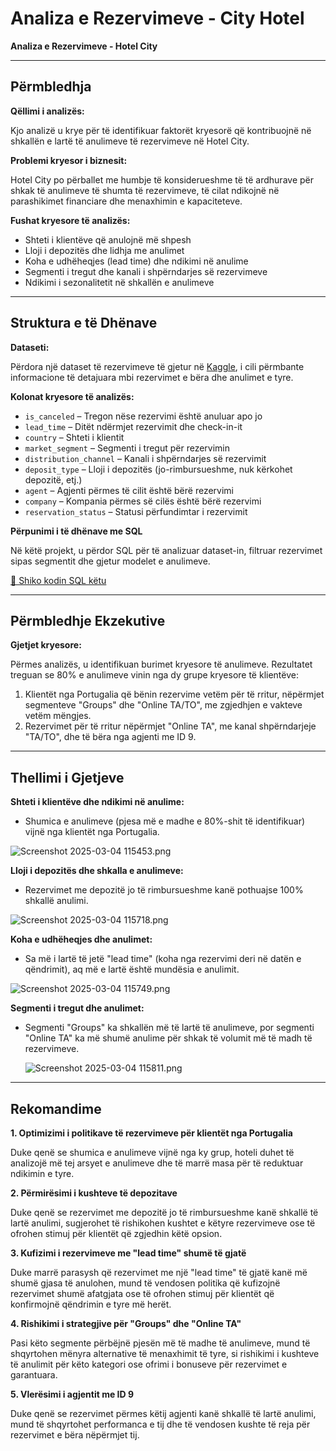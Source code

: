 # Analiza e Rezervimeve - City Hotel

**Analiza e Rezervimeve - Hotel City**

---

## Përmbledhja

**Qëllimi i analizës:**

Kjo analizë u krye për të identifikuar faktorët kryesorë që kontribuojnë në shkallën e lartë të anulimeve të rezervimeve në Hotel City.

**Problemi kryesor i biznesit:**

Hotel City po përballet me humbje të konsiderueshme të të ardhurave për shkak të anulimeve të shumta të rezervimeve, të cilat ndikojnë në parashikimet financiare dhe menaxhimin e kapaciteteve.

**Fushat kryesore të analizës:**

- Shteti i klientëve që anulojnë më shpesh
- Lloji i depozitës dhe lidhja me anulimet
- Koha e udhëheqjes (lead time) dhe ndikimi në anulime
- Segmenti i tregut dhe kanali i shpërndarjes së rezervimeve
- Ndikimi i sezonalitetit në shkallën e anulimeve

---

## Struktura e të Dhënave

**Dataseti:**

Përdora një dataset të rezervimeve të gjetur në [Kaggle](https://www.kaggle.com/datasets/thedevastator/hotel-bookings-analysis), i cili përmbante informacione të detajuara mbi rezervimet e bëra dhe anulimet e tyre.

**Kolonat kryesore të analizës:**

- `is_canceled` – Tregon nëse rezervimi është anuluar apo jo
- `lead_time` – Ditët ndërmjet rezervimit dhe check-in-it
- `country` – Shteti i klientit
- `market_segment` – Segmenti i tregut për rezervimin
- `distribution_channel` – Kanali i shpërndarjes së rezervimit
- `deposit_type` – Lloji i depozitës (jo-rimbursueshme, nuk kërkohet depozitë, etj.)
- `agent` – Agjenti përmes të cilit është bërë rezervimi
- `company` – Kompania përmes së cilës është bërë rezervimi
- `reservation_status` – Statusi përfundimtar i rezervimit

**Përpunimi i të dhënave me SQL**

Në këtë projekt, u përdor SQL për të analizuar dataset-in, filtruar rezervimet sipas segmentit dhe gjetur modelet e anulimeve.

[📎 Shiko kodin SQL këtu](https://www.notion.so/Analiza-e-Rezervimeve-City-Hotel-1ab8711563b280f08083ec7d919282c5?pvs=21)

---

## Përmbledhje Ekzekutive

**Gjetjet kryesore:**

Përmes analizës, u identifikuan burimet kryesore të anulimeve. Rezultatet treguan se 80% e anulimeve vinin nga dy grupe kryesore të klientëve:

1. Klientët nga Portugalia që bënin rezervime vetëm për të rritur, nëpërmjet segmenteve "Groups" dhe "Online TA/TO", me zgjedhjen e vakteve vetëm mëngjes.
2. Rezervimet për të rritur nëpërmjet "Online TA", me kanal shpërndarjeje "TA/TO", dhe të bëra nga agjenti me ID 9.

---

## Thellimi i Gjetjeve

**Shteti i klientëve dhe ndikimi në anulime:**

- Shumica e anulimeve (pjesa më e madhe e 80%-shit të identifikuar) vijnë nga klientët nga Portugalia.

![Screenshot 2025-03-04 115453.png](attachment:72d4331e-8e26-443b-b9ea-2daf643aa12c:ae071eaa-44ce-4ad3-91e6-9463f7e18f60.png)

**Lloji i depozitës dhe shkalla e anulimeve:**

- Rezervimet me depozitë jo të rimbursueshme kanë pothuajse 100% shkallë anulimi.

![Screenshot 2025-03-04 115718.png](attachment:3c4ea0f2-fddb-46ca-9eae-9887d5badb19:Screenshot_2025-03-04_115718.png)

**Koha e udhëheqjes dhe anulimet:**

- Sa më i lartë të jetë "lead time" (koha nga rezervimi deri në datën e qëndrimit), aq më e lartë është mundësia e anulimit.

![Screenshot 2025-03-04 115749.png](attachment:76e642a1-9c8c-4a1a-b1bc-a045d7a144f9:Screenshot_2025-03-04_115749.png)

**Segmenti i tregut dhe anulimet:**

- Segmenti "Groups" ka shkallën më të lartë të anulimeve, por segmenti "Online TA" ka më shumë anulime për shkak të volumit më të madh të rezervimeve.
    
    ![Screenshot 2025-03-04 115811.png](attachment:ba5e0e52-4b51-4a92-8b8b-9e92d9d540da:Screenshot_2025-03-04_115811.png)
    

---

## Rekomandime

**1. Optimizimi i politikave të rezervimeve për klientët nga Portugalia**

Duke qenë se shumica e anulimeve vijnë nga ky grup, hoteli duhet të analizojë më tej arsyet e anulimeve dhe të marrë masa për të reduktuar ndikimin e tyre.

**2. Përmirësimi i kushteve të depozitave**

Duke qenë se rezervimet me depozitë jo të rimbursueshme kanë shkallë të lartë anulimi, sugjerohet të rishikohen kushtet e këtyre rezervimeve ose të ofrohen stimuj për klientët që zgjedhin këtë opsion.

**3. Kufizimi i rezervimeve me "lead time" shumë të gjatë**

Duke marrë parasysh që rezervimet me një "lead time" të gjatë kanë më shumë gjasa të anulohen, mund të vendosen politika që kufizojnë rezervimet shumë afatgjata ose të ofrohen stimuj për klientët që konfirmojnë qëndrimin e tyre më herët.

**4. Rishikimi i strategjive për "Groups" dhe "Online TA"**

Pasi këto segmente përbëjnë pjesën më të madhe të anulimeve, mund të shqyrtohen mënyra alternative të menaxhimit të tyre, si rishikimi i kushteve të anulimit për këto kategori ose ofrimi i bonuseve për rezervimet e garantuara.

**5. Vlerësimi i agjentit me ID 9**

Duke qenë se rezervimet përmes këtij agjenti kanë shkallë të lartë anulimi, mund të shqyrtohet performanca e tij dhe të vendosen kushte të reja për rezervimet e bëra nëpërmjet tij.
